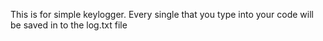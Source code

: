 This is for simple keylogger. 
Every single that you type into your code will be saved in to the log.txt file
